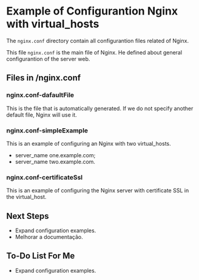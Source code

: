 # Example of Configurantion Nginx with virtual_hosts

The `nginx.conf` directory contain all configurantion files related of Nginx.

This file `nginx.conf` is the main file of Nginx. He defined about general configurantion of the server web.

## Files in /nginx.conf

### nginx.conf-dafaultFile

This is the file that is automatically generated. If we do not specify another default file, Nginx will use it.

### nginx.conf-simpleExample

This is an example of configuring an Nginx with two virtual_hosts.

- server_name one.example.com;
- server_name two.example.com.

### nginx.conf-certificateSsl

This is an example of configuring the Nginx server with certificate SSL in the virtual_host.

## Next Steps

- Expand configuration examples.
- Melhorar a documentação.

## To-Do List For Me

- Expand configuration examples.

